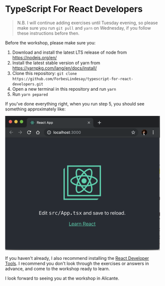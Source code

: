 # TypeScript For React Developers

> N.B. I will continue adding exercises until Tuesday evening, so please make sure you run `git pull` and `yarn` on Wednesday, if you follow these instructions before then.

Before the workshop, please make sure you:

1. Download and install the latest LTS release of node from https://nodejs.org/en/
2. Install the latest stable version of yarn from https://yarnpkg.com/lang/en/docs/install/
3. Clone this repository: `git clone https://github.com/ForbesLindesay/typescript-for-react-developers.git`
4. Open a new terminal in this repository and run `yarn`
5. Run `yarn pepared`

If you've done everything right, when you run step 5, you should see something approximately like:

![expected output](example.png)

If you haven't already, I also recommend installing the [React Developer Tools](https://chrome.google.com/webstore/detail/react-developer-tools/fmkadmapgofadopljbjfkapdkoienihi?hl=en). I recommend you don't look through the exercises or answers in advance, and come to the workshop ready to learn.

I look forward to seeing you at the workshop in Alicante.
